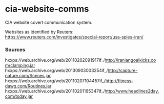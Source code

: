 # cia-website-comms
CIA website covert communication system.

Websites as identified by Reuters: https://www.reuters.com/investigates/special-report/usa-spies-iran/

### Sources

hxxps://web.archive.org/web/20110202091917if_/http://iraniangoalkicks.com/clamping.jar
hxxps://web.archive.org/web/20130903003254if_/http://capture-nature.com/Scenes.jar
hxxps://web.archive.org/web/20110207104457if_/http://fitness-dawg.com/Routines.jar
hxxps://web.archive.org/web/20110201165347if_/http://www.headlines2day.com/today.jar
